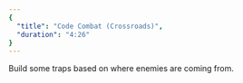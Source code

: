 ```yaml
---
{
  "title": "Code Combat (Crossroads)",
  "duration": "4:26"
}
---
```


Build some traps based on where enemies are coming from.
